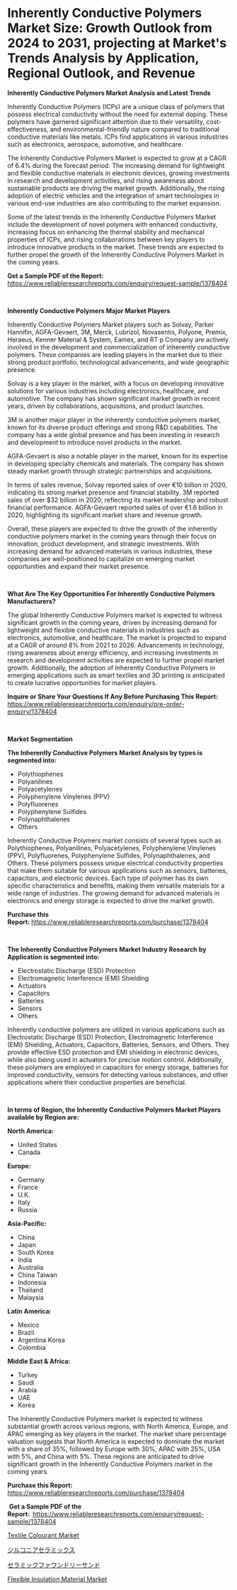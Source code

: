 <p><h1>Inherently Conductive Polymers Market Size: Growth Outlook from 2024 to 2031, projecting at Market's Trends Analysis by Application, Regional Outlook, and Revenue</h1></p><p><strong>Inherently Conductive Polymers Market Analysis and Latest Trends</strong></p>
<p><p>Inherently Conductive Polymers (ICPs) are a unique class of polymers that possess electrical conductivity without the need for external doping. These polymers have garnered significant attention due to their versatility, cost-effectiveness, and environmental-friendly nature compared to traditional conductive materials like metals. ICPs find applications in various industries such as electronics, aerospace, automotive, and healthcare.</p><p>The Inherently Conductive Polymers Market is expected to grow at a CAGR of 6.4% during the forecast period. The increasing demand for lightweight and flexible conductive materials in electronic devices, growing investments in research and development activities, and rising awareness about sustainable products are driving the market growth. Additionally, the rising adoption of electric vehicles and the integration of smart technologies in various end-use industries are also contributing to the market expansion.</p><p>Some of the latest trends in the Inherently Conductive Polymers Market include the development of novel polymers with enhanced conductivity, increasing focus on enhancing the thermal stability and mechanical properties of ICPs, and rising collaborations between key players to introduce innovative products in the market. These trends are expected to further propel the growth of the Inherently Conductive Polymers Market in the coming years.</p></p>
<p><strong>Get a Sample PDF of the Report:&nbsp;</strong> <a href="https://www.reliableresearchreports.com/enquiry/request-sample/1378404">https://www.reliableresearchreports.com/enquiry/request-sample/1378404</a></p>
<p>&nbsp;</p>
<p><strong>Inherently Conductive Polymers Major Market Players</strong></p>
<p><p>Inherently Conductive Polymers Market players such as Solvay, Parker Hannifin, AGFA-Gevaert, 3M, Merck, Lubrizol, Novasentis, Polyone, Premix, Heraeus, Kenner Material & System, Eamex, and RT p Company are actively involved in the development and commercialization of inherently conductive polymers. These companies are leading players in the market due to their strong product portfolio, technological advancements, and wide geographic presence.</p><p>Solvay is a key player in the market, with a focus on developing innovative solutions for various industries including electronics, healthcare, and automotive. The company has shown significant market growth in recent years, driven by collaborations, acquisitions, and product launches.</p><p>3M is another major player in the inherently conductive polymers market, known for its diverse product offerings and strong R&D capabilities. The company has a wide global presence and has been investing in research and development to introduce novel products in the market.</p><p>AGFA-Gevaert is also a notable player in the market, known for its expertise in developing specialty chemicals and materials. The company has shown steady market growth through strategic partnerships and acquisitions.</p><p>In terms of sales revenue, Solvay reported sales of over €10 billion in 2020, indicating its strong market presence and financial stability. 3M reported sales of over $32 billion in 2020, reflecting its market leadership and robust financial performance. AGFA-Gevaert reported sales of over €1.6 billion in 2020, highlighting its significant market share and revenue growth.</p><p>Overall, these players are expected to drive the growth of the inherently conductive polymers market in the coming years through their focus on innovation, product development, and strategic investments. With increasing demand for advanced materials in various industries, these companies are well-positioned to capitalize on emerging market opportunities and expand their market presence.</p></p>
<p>&nbsp;</p>
<p><strong>What Are The Key Opportunities For Inherently Conductive Polymers Manufacturers?</strong></p>
<p><p>The global Inherently Conductive Polymers market is expected to witness significant growth in the coming years, driven by increasing demand for lightweight and flexible conductive materials in industries such as electronics, automotive, and healthcare. The market is projected to expand at a CAGR of around 8% from 2021 to 2026. Advancements in technology, rising awareness about energy efficiency, and increasing investments in research and development activities are expected to further propel market growth. Additionally, the adoption of Inherently Conductive Polymers in emerging applications such as smart textiles and 3D printing is anticipated to create lucrative opportunities for market players.</p></p>
<p><strong>Inquire or Share Your Questions If Any Before Purchasing This Report:</strong> <a href="https://www.reliableresearchreports.com/enquiry/pre-order-enquiry/1378404">https://www.reliableresearchreports.com/enquiry/pre-order-enquiry/1378404</a></p>
<p>&nbsp;</p>
<p><strong>Market Segmentation</strong></p>
<p><strong>The Inherently Conductive Polymers Market Analysis by types is segmented into:</strong></p>
<p><ul><li>Polythiophenes</li><li>Polyanilines</li><li>Polyacetylenes</li><li>Polyphenylene Vinylenes (PPV)</li><li>Polyfluorenes</li><li>Polyphenylene Sulfides</li><li>Polynaphthalenes</li><li>Others</li></ul></p>
<p><p>Inherently Conductive Polymers market consists of several types such as Polythiophenes, Polyanilines, Polyacetylenes, Polyphenylene Vinylenes (PPV), Polyfluorenes, Polyphenylene Sulfides, Polynaphthalenes, and Others. These polymers possess unique electrical conductivity properties that make them suitable for various applications such as sensors, batteries, capacitors, and electronic devices. Each type of polymer has its own specific characteristics and benefits, making them versatile materials for a wide range of industries. The growing demand for advanced materials in electronics and energy storage is expected to drive the market growth.</p></p>
<p><strong>Purchase this Report:&nbsp;</strong><a href="https://www.reliableresearchreports.com/purchase/1378404">https://www.reliableresearchreports.com/purchase/1378404</a></p>
<p>&nbsp;</p>
<p><strong>The Inherently Conductive Polymers Market Industry Research by Application is segmented into:</strong></p>
<p><ul><li>Electrostatic Discharge (ESD) Protection</li><li>Electromagnetic Interference (EMI) Shielding</li><li>Actuators</li><li>Capacitors</li><li>Batteries</li><li>Sensors</li><li>Others</li></ul></p>
<p><p>Inherently conductive polymers are utilized in various applications such as Electrostatic Discharge (ESD) Protection, Electromagnetic Interference (EMI) Shielding, Actuators, Capacitors, Batteries, Sensors, and Others. They provide effective ESD protection and EMI shielding in electronic devices, while also being used in actuators for precise motion control. Additionally, these polymers are employed in capacitors for energy storage, batteries for improved conductivity, sensors for detecting various substances, and other applications where their conductive properties are beneficial.</p></p>
<p>&nbsp;</p>
<p><strong>In terms of Region, the Inherently Conductive Polymers Market Players available by Region are:</strong></p>
<p>
    <p> <strong> North America: </strong>
        <ul>
            <li>United States</li>
            <li>Canada</li>
        </ul>
        </p> 
    <p> <strong> Europe: </strong>
        <ul>
            <li>Germany</li>
            <li>France</li>
            <li>U.K.</li>
            <li>Italy</li>
            <li>Russia</li>
        </ul>
        </p> 
    <p> <strong> Asia-Pacific: </strong>
        <ul>
            <li>China</li>
            <li>Japan</li>
            <li>South Korea</li>
            <li>India</li>
            <li>Australia</li>
            <li>China Taiwan</li>
            <li>Indonesia</li>
            <li>Thailand</li>
            <li>Malaysia</li>
        </ul>
        </p> 
    <p> <strong> Latin America: </strong>
        <ul>
            <li>Mexico</li>
            <li>Brazil</li>
            <li>Argentina Korea</li>
            <li>Colombia</li>
        </ul>
        </p> 
    <p> <strong> Middle East & Africa: </strong>
        <ul>
            <li>Turkey</li>
            <li>Saudi</li>
            <li>Arabia</li>
            <li>UAE</li>
            <li>Korea</li>
        </ul>
    </p>
    </p>
<p><p>The Inherently Conductive Polymers market is expected to witness substantial growth across various regions, with North America, Europe, and APAC emerging as key players in the market. The market share percentage valuation suggests that North America is expected to dominate the market with a share of 35%, followed by Europe with 30%, APAC with 25%, USA with 5%, and China with 5%. These regions are anticipated to drive significant growth in the Inherently Conductive Polymers market in the coming years.</p></p>
<p><strong>Purchase this Report: </strong><a href="https://www.reliableresearchreports.com/purchase/1378404">https://www.reliableresearchreports.com/purchase/1378404</a></p>
<p>&nbsp;<strong>Get a Sample PDF of the Report:&nbsp;&nbsp;</strong><a href="https://www.reliableresearchreports.com/enquiry/request-sample/1378404">https://www.reliableresearchreports.com/enquiry/request-sample/1378404</a></p>
<p><strong></strong></p>
<p><p><a href="https://github.com/kathiaseamanalvaradovlprc2h/Market-Research-Report-List-1/blob/main/textile-colourant-market.md">Textile Colourant Market</a></p><p><a href="https://medium.com/@eunawiegad2023/%E3%82%B8%E3%83%AB%E3%82%B3%E3%83%8B%E3%82%A2%E3%82%BB%E3%83%A9%E3%83%9F%E3%83%83%E3%82%AF%E3%82%B9%E5%B8%82%E5%A0%B4-%E5%B8%82%E5%A0%B4cagr-%E5%B8%82%E5%A0%B4%E5%8B%95%E5%90%91-%E3%81%9D%E3%81%97%E3%81%A6%E6%88%90%E9%95%B7%E6%88%A6%E7%95%A5%E3%81%AB%E9%96%A2%E3%81%99%E3%82%8B%E6%B4%9E%E5%AF%9F-9429f6205f9b">ジルコニアセラミックス</a></p><p><a href="https://medium.com/@lillianamurazik2023/%E3%82%BB%E3%83%A9%E3%83%9F%E3%83%83%E3%82%AF%E3%83%95%E3%82%A1%E3%82%A6%E3%83%B3%E3%83%89%E3%83%AA%E3%83%BC%E3%82%B5%E3%83%B3%E3%83%89%E5%B8%82%E5%A0%B4%E3%81%AE%E3%82%A4%E3%83%B3%E3%82%B5%E3%82%A4%E3%83%88-%E5%B8%82%E5%A0%B4%E3%83%88%E3%83%AC%E3%83%B3%E3%83%89-%E6%88%90%E9%95%B7-2024%E5%B9%B4%E3%81%8B%E3%82%892031%E5%B9%B4%E3%81%BE%E3%81%A7%E3%81%AE%E4%BA%88%E6%B8%AC-d7ca4d23c273">セラミックファウンドリーサンド</a></p><p><a href="https://github.com/wusalecollins540tpqoz/Market-Research-Report-List-1/blob/main/flexible-insulation-material-market.md">Flexible Insulation Material Market</a></p></p>